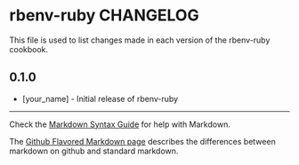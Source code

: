 # rbenv-ruby CHANGELOG

This file is used to list changes made in each version of the rbenv-ruby cookbook.

## 0.1.0
- [your_name] - Initial release of rbenv-ruby

- - -
Check the [Markdown Syntax Guide](http://daringfireball.net/projects/markdown/syntax) for help with Markdown.

The [Github Flavored Markdown page](http://github.github.com/github-flavored-markdown/) describes the differences between markdown on github and standard markdown.
